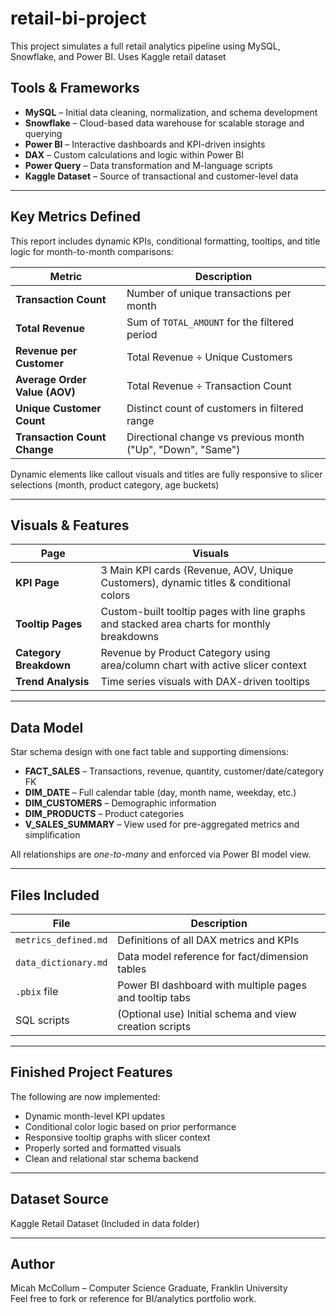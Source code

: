 # retail-bi-project
This project simulates a full retail analytics pipeline using MySQL, Snowflake, and Power BI. Uses Kaggle retail dataset

## Tools & Frameworks

- **MySQL** – Initial data cleaning, normalization, and schema development
- **Snowflake** – Cloud-based data warehouse for scalable storage and querying
- **Power BI** – Interactive dashboards and KPI-driven insights
- **DAX** – Custom calculations and logic within Power BI
- **Power Query** – Data transformation and M-language scripts
- **Kaggle Dataset** – Source of transactional and customer-level data

---

## Key Metrics Defined

This report includes dynamic KPIs, conditional formatting, tooltips, and title logic for month-to-month comparisons:

| Metric | Description |
|--------|-------------|
| **Transaction Count**           | Number of unique transactions per month                                                         |
| **Total Revenue**               | Sum of `TOTAL_AMOUNT` for the filtered period                                                   |
| **Revenue per Customer**        | Total Revenue ÷ Unique Customers                                                                |
| **Average Order Value (AOV)**   | Total Revenue ÷ Transaction Count                                                               |
| **Unique Customer Count**       | Distinct count of customers in filtered range                                                   |
| **Transaction Count Change**    | Directional change vs previous month ("Up", "Down", "Same")                                     |

Dynamic elements like callout visuals and titles are fully responsive to slicer selections (month, product category, age buckets)

---

## Visuals & Features

| Page | Visuals |
|------|---------|
| **KPI Page**                    | 3 Main KPI cards (Revenue, AOV, Unique Customers), dynamic titles & conditional colors          |
| **Tooltip Pages**               | Custom-built tooltip pages with line graphs and stacked area charts for monthly breakdowns      |
| **Category Breakdown**          | Revenue by Product Category using area/column chart with active slicer context                  |
| **Trend Analysis**              | Time series visuals with DAX-driven tooltips                                                    |

---

## Data Model

Star schema design with one fact table and supporting dimensions:

- **FACT_SALES**      – Transactions, revenue, quantity, customer/date/category FK
- **DIM_DATE**        – Full calendar table (day, month name, weekday, etc.)
- **DIM_CUSTOMERS**   – Demographic information
- **DIM_PRODUCTS**    – Product categories
- **V_SALES_SUMMARY** – View used for pre-aggregated metrics and simplification

All relationships are *one-to-many* and enforced via Power BI model view.

---

## Files Included

| File | Description |
|------|-------------|
| `metrics_defined.md` | Definitions of all DAX metrics and KPIs                                                                    |
| `data_dictionary.md` | Data model reference for fact/dimension tables                                                             |
| `.pbix` file         | Power BI dashboard with multiple pages and tooltip tabs                                                    |
| SQL scripts          | (Optional use) Initial schema and view creation scripts                                                    |

---

## Finished Project Features

The following are now implemented:

- Dynamic month-level KPI updates
- Conditional color logic based on prior performance
- Responsive tooltip graphs with slicer context
- Properly sorted and formatted visuals
- Clean and relational star schema backend

---

## Dataset Source

Kaggle Retail Dataset
(Included in data folder)

---

## Author

Micah McCollum – Computer Science Graduate, Franklin University  
Feel free to fork or reference for BI/analytics portfolio work.